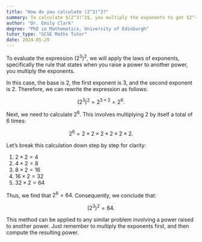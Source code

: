 ```yaml
---
title: "How do you calculate (2^3)^2?"
summary: To calculate $(2^3)^2$, you multiply the exponents to get $2^{3 \times 2} = 2^6 = 64$.
author: "Dr. Emily Clark"
degree: "PhD in Mathematics, University of Edinburgh"
tutor_type: "GCSE Maths Tutor"
date: 2024-05-29
---
```


To evaluate the expression $(2^3)^2$, we will apply the laws of exponents, specifically the rule that states when you raise a power to another power, you multiply the exponents. 

In this case, the base is $2$, the first exponent is $3$, and the second exponent is $2$. Therefore, we can rewrite the expression as follows:

$$
(2^3)^2 = 2^{3 \times 2} = 2^6.
$$

Next, we need to calculate $2^6$. This involves multiplying $2$ by itself a total of $6$ times:

$$
2^6 = 2 \times 2 \times 2 \times 2 \times 2 \times 2.
$$

Let’s break this calculation down step by step for clarity:

1. $2 \times 2 = 4$
2. $4 \times 2 = 8$
3. $8 \times 2 = 16$
4. $16 \times 2 = 32$
5. $32 \times 2 = 64$

Thus, we find that $2^6 = 64$. Consequently, we conclude that:

$$
(2^3)^2 = 64.
$$

This method can be applied to any similar problem involving a power raised to another power. Just remember to multiply the exponents first, and then compute the resulting power.
    